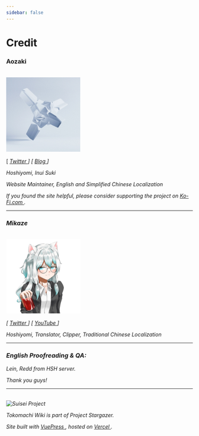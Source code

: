 ```yaml
---
sidebar: false
---
```


# Credit

<h3>Aozaki</h3>

<br>

<img src="./aozaki.jpg" height="200" width="200" />

[ [<i class="fab fa-twitter" /> Twitter ](https://twitter.com/Aozaki__) ] [ [<i class="fas fa-feather-alt" /> Blog ](https://aozaki.cc/) ]

Hoshiyomi, Inui Suki

Website Maintainer, English and Simplified Chinese Localization

If you found the site helpful, please consider supporting the project on [<i class="fas fa-coffee" /> Ko-Fi.com ](https://ko-fi.com/project_stargazer).

---

<h3>Mikaze</h3>

<br>

<img src="./mikaze.jpg" width="200" />

[ [<i class="fab fa-twitter" /> Twitter ](https://twitter.com/mikaze0322) ] [ [<i class="fab fa-youtube" /> YouTube ](https://www.youtube.com/channel/UCrpkt3YHPdpciDy-96H_2mg) ]

Hoshiyomi, Translator, Clipper, Traditional Chinese Localization

---

<h3>English Proofreading & QA:</h3>

Lein, Redd from HSH server.

Thank you guys!

---

<br>

<img src="/Project_Stargazer.svg" alt="Suisei Project" width="185.25" height="28">

Tokomachi Wiki is part of *Project Stargazer*.

Site built with [VuePress ](https://v2.vuepress.vuejs.org/zh/), hosted on [Vercel ](https://vercel.com/).

<!--Search by [DocSearch](https://docsearch.algolia.com/-->

<!-- FontAwesome Script -->

<link rel="stylesheet" href="https://cdn.jsdelivr.net/npm/@fortawesome/fontawesome-free@6.0.0/css/all.min.css" crossorigin="anonymous">
